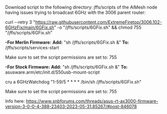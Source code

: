Download script to the following directory: jffs/scripts of the AiMesh node having issues trying to broadcast 6GHz with the 3006 parent router:

curl --retry 3 "https://raw.githubusercontent.com/ExtremeFiretop/3006.102-6GHzFix/main/6GFix.sh" -o "/jffs/scripts/6GFix.sh" && chmod 755 "/jffs/scripts/6GFix.sh"


**-For Merlin Firmware:**
**Add:** "sh /jffs/scripts/6GFix.sh &"
**To:** /jffs/scripts/services-start

Make sure to set the script permissions are set to: 755


**-For Stock Firmware:**
**Add:** "sh /jffs/scripts/6GFix.sh &"
**To:** asusware.arm/etc/init.d/S50usb-mount-script

cru a 6GHzWatchdog "1-59/5 * * * * /bin/sh /jffs/scripts/6GFix.sh"

Make sure to set the script permissions are set to: 755

Info here: https://www.snbforums.com/threads/asus-rt-ax3000-firmware-version-3-0-0-4-388-23403-2023-05-31.85267/#post-846078
